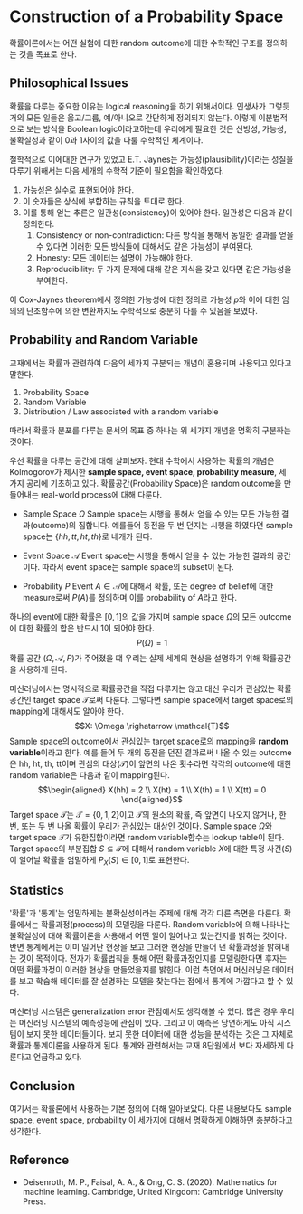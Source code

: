 # Construction of a Probability Space

확률이론에서는 어떤 실험에 대한 random outcome에 대한 수학적인 구조를 정의하는 것을 목표로 한다.

## Philosophical Issues

확률을 다루는 중요한 이유는 logical reasoning을 하기 위해서이다. 인생사가 그렇듯 거의 모든 일들은 옳고/그름, 예/아니오로 간단하게 정의되지 않는다. 이렇게 이분법적으로 보는 방식을 Boolean logic이라고하는데 우리에게 필요한 것은 신빙성, 가능성, 불확실성과 같이 0과 1사이의 값을 다룰 수학적인 체계이다.

철학적으로 이에대한 연구가 있었고 E.T. Jaynes는 가능성(plausibility)이라는 성질을 다루기 위해서는 다음 세개의 수학적 기준이 필요함을 확인하였다.

1. 가능성은 실수로 표현되어야 한다.
2. 이 숫자들은 상식에 부합하는 규칙을 토대로 한다.
3. 이를 통해 얻는 추론은 일관성(consistency)이 있어야 한다. 일관성은 다음과 같이 정의한다.
   1. Consistency or non-contradiction: 다른 방식을 통해서 동일한 결과를 얻을 수 있다면 이러한 모든 방식들에 대해서도 같은 가능성이 부여된다.
   2. Honesty: 모든 데이터는 설명이 가능해야 한다.
   3. Reproducibility: 두 가지 문제에 대해 같은 지식을 갖고 있다면 같은 가능성을 부여한다.

이 Cox-Jaynes theorem에서 정의한 가능성에 대한 정의로 가능성 $p$와 이에 대한 임의의 단조함수에 의한 변환까지도 수학적으로 충분히 다룰 수 있음을 보였다.

## Probability and Random Variable

교재에서는 확률과 관련하여 다음의 세가지 구분되는 개념이 혼용되며 사용되고 있다고 말한다.

1. Probability Space
2. Random Variable
3. Distribution / Law associated with a random variable

따라서 확률과 분포를 다루는 문서의 목표 중 하나는 위 세가지 개념을 명확히 구분하는 것이다.

우선 확률을 다루는 공간에 대해 살펴보자. 현대 수학에서 사용하는 확률의 개념은 Kolmogorov가 제시한 **sample space, event space, probability measure**, 세 가지 공리에 기초하고 있다. 확률공간(Probability Space)은  random outcome을 만들어내는 real-world process에 대해 다룬다.

* Sample Space $\Omega$
  Sample space는 시행을 통해서 얻을 수 있는 모든 가능한 결과(outcome)의 집합니다. 예를들어 동전을 두 번 던지는 시행을 하였다면 sample space는 $\{hh, tt, ht, th\}$로 네개가 된다.

* Event Space $\mathcal{A}$
  Event space는 시행을 통해서 얻을 수 있는 가능한 결과의 공간이다. 따라서 event space는 sample space의 subset이 된다. 

* Probability $P$
  Event $A \in \mathcal{A}$에 대해서 확률, 또는 degree of belief에 대한 measure로써 $P(A)$를 정의하며 이를 probability of $A$라고 한다.

하나의 event에 대한 확률은 $[0, 1]$의 값을 가지며 sample space $\Omega$의 모든 outcome에 대한 확률의 합은 반드시 1이 되어야 한다.
$$P(\Omega) = 1$$
확률 공간 $(\Omega, \mathcal{A}, P)$가 주어졌을 떄 우리는 실제 세계의 현상을 설명하기 위해 확률공간을 사용하게 된다.

머신러닝에서는 명시적으로 확률공간을 직접 다루지는 않고 대신 우리가 관심있는 확률공간인 target space $\mathcal{T}$로써 다룬다. 그렇다면 sample space에서 target space로의 mapping에 대해서도 알아야 한다.
$$X: \Omega \righatarrow \mathcal{T}$$
Sample space의 outcome에서 관심있는 target space로의 mapping을 **random variable**이라고 한다. 예를 들어 두 개의 동전을 던진 결과로써 나올 수 있는 outcome은 hh, ht, th, tt이며 관심의 대상($\mathcal{T}$)이 앞면의 나온 횟수라면 각각의 outcome에 대한 random variable은 다음과 같이 mapping된다.
$$\begin{aligned}
X(hh) = 2 \\ X(ht) = 1 \\ X(th) = 1 \\ X(tt) = 0
\end{aligned}$$
Target space $\mathcal{T}$는 $\mathcal{T} = \{0, 1, 2\}$이고 $\mathcal{T}$의 원소의 확률, 즉 앞면이 나오지 않거나, 한 번, 또는 두 번 나올 확률이 우리가 관심있는 대상인 것이다. Sample space $\Omega$와 target space $\mathcal{T}$가 유한집합이라면 random variable함수는 lookup table이 된다. Target space의 부분집합 $S \subseteq \mathcal{T}$에 대해서 random variable $X$에 대한 특정 사건($S$)이 일어날 확률을 엄밀하게 $P_{X}(S) \in [0, 1]$로 표현한다.

## Statistics

'확률'과 '통계'는 엄밀하게는 불확실성이라는 주제에 대해 각각 다른 측면을 다룬다. 확률에서는 확률과정(process)의 모델링을 다룬다. Random variable에 의해 나타나는 불확실성에 대해 확률이론을 사용해서 어떤 일이 일어나고 있는건지를 밝히는 것이다. 반면 통계에서는 이미 일어난 현상을 보고 그러한 현상을 만들어 낸 확률과정을 밝혀내는 것이 목적이다. 전자가 확률법칙을 통해 어떤 확률과정인지를 모델링한다면 후자는 어떤 확률과정이 이러한 현상을 만들었을지를 밝힌다. 이런 측면에서 머신러닝은 데이터를 보고 학습해 데이터를 잘 설명하는 모델을 찾는다는 점에서 통계에 가깝다고 할 수 있다.

머신러닝 시스템은 generalization error 관점에서도 생각해볼 수 있다. 많은 경우 우리는 머신러닝 시스템의 예측성능에 관심이 있다. 그리고 이 예측은 당연하게도 아직 시스템이 보지 못한 데이터들이다. 보지 못한 데이터에 대한 성능을 분석하는 것은 그 자체로 확률과 통계이론을 사용하게 된다. 통계와 관련해서는 교재 8단원에서 보다 자세하게 다룬다고 언급하고 있다.

## Conclusion

여기서는 확률론에서 사용하는 기본 정의에 대해 알아보았다. 다른 내용보다도 sample space, event space, probability 이 세가지에 대해서 명확하게 이해하면 충분하다고 생각한다.

## Reference

* Deisenroth, M. P., Faisal, A. A., & Ong, C. S. (2020). Mathematics for machine learning. Cambridge, United Kingdom: Cambridge University Press.
